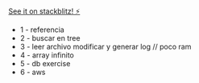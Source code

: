 [See it on stackblitz! ⚡️](https://stackblitz.com/github/centrodph/nodejs-interview)

 - 1 - referencia
 - 2 - buscar en tree
 - 3 - leer archivo modificar y generar log // poco ram 
 - 4 - array infinito
 - 5 - db exercise
 - 6 - aws 


